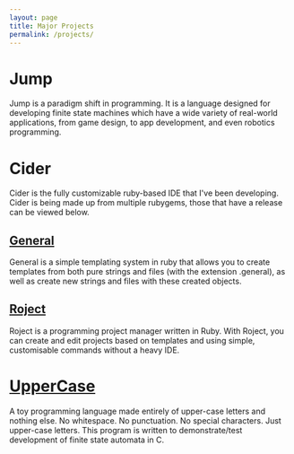 ```yaml
---
layout: page
title: Major Projects
permalink: /projects/
---
```


# Jump
Jump is a paradigm shift in programming. It is a language designed for developing finite state machines which have a wide variety of real-world applications, from game design, to app development, and even robotics programming.

# Cider
Cider is the fully customizable ruby-based IDE that I've been developing. Cider is being made up from multiple rubygems, those that have a release can be viewed below.

## [General](https://andydevs.github.io/general)
General is a simple templating system in ruby that allows you to create templates from both pure strings and files (with the extension .general), as well as create new strings and files with these created objects.

## [Roject](https://andydevs.github.io/roject)
Roject is a programming project manager written in Ruby. With Roject, you can create and edit projects based on templates and using simple, customisable commands without a heavy IDE.

# [UpperCase](https://andydevs.github.io/upper-case)
A toy programming language made entirely of upper-case letters and nothing else. No whitespace. No punctuation. No special characters. Just upper-case letters. This program is written to demonstrate/test development of finite state automata in C.